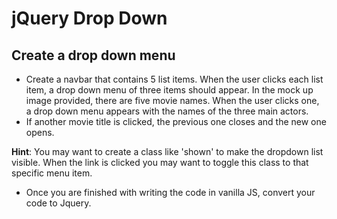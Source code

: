 # jQuery Drop Down

## Create a drop down menu

* Create a navbar that contains 5 list items. When the user clicks each list item, a drop down menu of three items should appear. In the mock up image provided, there are five movie names. When the user clicks one, a drop down menu appears with the names of the three main actors. 
* If another movie title is clicked, the previous one closes and the new one opens.

**Hint**: You may want to create a class like 'shown' to make the dropdown list visible. When the link is clicked you may want to toggle this class to that specific menu item.

* Once you are finished with writing the code in vanilla JS, convert your code to Jquery.
